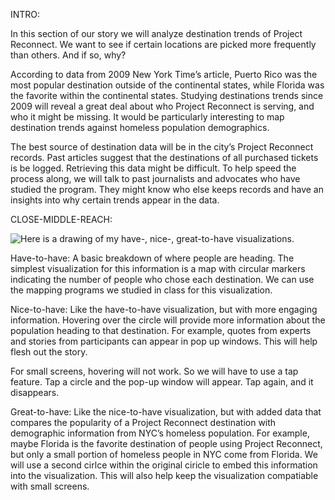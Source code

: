 INTRO:

In this section of our story we will analyze destination trends of Project Reconnect. 
We want to see if certain locations are picked more frequently than others. And if so, why? 

According to data from 2009 New York Time’s article, Puerto Rico was the most popular destination outside 
of the continental states, while Florida was the favorite within the continental states. Studying destinations 
trends since 2009 will reveal a great deal about who Project Reconnect is serving, and who it might be missing. 
It would be particularly interesting to map destination trends against homeless population demographics. 

The best source of destination data will be in the city’s Project Reconnect records. Past articles suggest 
that the destinations of all purchased tickets is be logged. Retrieving this data might be difficult. 
To help speed the process along, we will talk to past journalists and advocates who have studied the program. 
They might know who else keeps records and have an insights into why certain trends appear in the data.

CLOSE-MIDDLE-REACH:

![Here is a drawing of my have-, nice-, great-to-have visualizations.](https://raw.githubusercontent.com/DataVisualizationCUJ/ProjectReconnect/master/Destination_Mark/IMAGES/destination_paperVisualization.JPG?token=AKQDY1IwBUOLyjNgqmlxsuZSXcmOrYQOks5VMAYmwA%3D%3D)

Have-to-have: 
A basic breakdown of where people are heading. The simplest visualization for this information is a map with circular 
markers indicating the number of people who chose each destination. We can use the mapping programs we studied in class 
for this visualization.

Nice-to-have: 
Like the have-to-have visualization, but with more engaging information. Hovering over the circle will provide more 
information about the population heading to that destination. For example, quotes from experts and stories from 
participants can appear in pop up windows. This will help flesh out the story. 

For small screens, hovering will not work. So we will have to use a tap feature. Tap a circle and the pop-up window will 
appear. Tap again, and it disappears.

Great-to-have: 
Like the nice-to-have visualization, but with added data that compares the popularity of a Project Reconnect destination
with demographic information from NYC’s homeless population. For example, maybe Florida is the favorite destination 
of people using Project Reconnect, but only a small portion of homeless people in NYC come from Florida. We will use a second
cirlce within the original ciricle to embed this information into the visualization. This will also help keep the 
visualization compatiable with small screens.    
